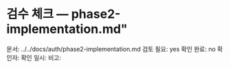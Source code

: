 # 검수 체크 — phase2-implementation.md"
문서: ../../docs/auth/phase2-implementation.md
검토 필요: yes
확인 완료: no
확인자:
확인 일시:
비고:
